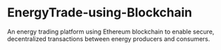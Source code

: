# EnergyTrade-using-Blockchain
An energy trading platform using Ethereum blockchain to enable secure, decentralized transactions between energy producers and consumers.

